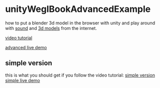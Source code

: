 # unityWeglBookAdvancedExample
how to put a blender 3d model in the browser with unity
and play around with [sound](https://freesound.org "it's free!") and [3d models](https://www.turbosquid.com/Search/3D-Models/free/blend "it's free!") from the internet.

[video tutorial](https://diode.zone/videos/watch/da47b4fb-deaf-4b98-8a08-d654f6b6ad76 "Click")

[advanced live demo](https://webgl-unity-book-advanced.surge.sh/ "Click")

## simple version
this is what you should get if you follow the video tutorial:
[simple version](https://github.com/themancalledjakob/unityWebGlBookExample "Click")
[simple live demo](https://webgl-unity-book.surge.sh/ "Click")
